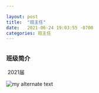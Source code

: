 ```yaml
---

layout: post
title:  "班主任"
date:   2021-06-24 19:03:55 -0700
categories: 班主任
---
```

<h6>  </h6>

<h3>班级简介</h3>

​       2021届


![my alternate text](https://andyandssj.github.io/lab4/assets/heying.jpg)
